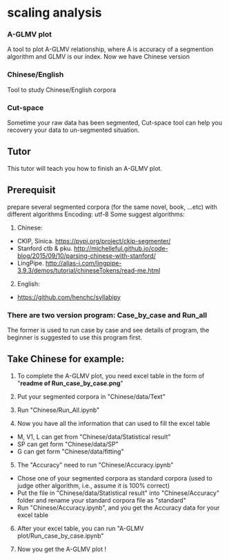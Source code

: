 # scaling analysis

### A-GLMV plot
A tool to plot A-GLMV relationship, where A is accuracy of a segmention algorithm and GLMV is our index.
Now we have Chinese version
### Chinese/English
Tool to study Chinese/English corpora
### Cut-space
Sometime your raw data has been segmented, Cut-space tool can help you recovery your data to un-segmented situation.

Tutor
-------------------
This tutor will teach you how to finish an A-GLMV plot.
## Prerequisit
prepare several segmented corpora (for the same novel, book, ...etc) with different algorithms
Encoding: utf-8
Some suggest algorithms:

1. Chinese:
* CKIP, Sinica. https://pypi.org/project/ckip-segmenter/
* Stanford ctb & pku. http://michelleful.github.io/code-blog/2015/09/10/parsing-chinese-with-stanford/
* LingPipe. http://alias-i.com/lingpipe-3.9.3/demos/tutorial/chineseTokens/read-me.html

2. English:
* https://github.com/henchc/syllabipy

### There are two version program: Case_by_case and Run_all

The former is used to run case by case and see details of program, the beginner is suggested to use this program first.

## Take Chinese for example:

1. To complete the A-GLMV plot, you need excel table in the form of "**readme of Run_case_by_case.png**"

2. Put your segmented corpora in "Chinese/data/Text"

3. Run "Chinese/Run_All.ipynb"

4. Now you have all the information that can used to fill the excel table
* M, V1, L can get from "Chinese/data/Statistical result"
* SP can get form "Chinese/data/SP"
* G can get form "Chinese/data/fitting"

5. The "Accuracy" need to run "Chinese/Accuracy.ipynb"
* Chose one of your segmented corpora as standard corpora (used to judge other algorithm, i.e., assume it is 100% correct)
* Put the file in "Chinese/data/Statistical result" into "Chinese/Accuracy" folder and rename your standard corpora file as "standard"
* Run "Chinese/Accuracy.ipynb", and you get the Accuracy data for your excel table

6. After your excel table, you can run "A-GLMV plot/Run_case_by_case.ipynb"

7. Now you get the A-GLMV plot !
